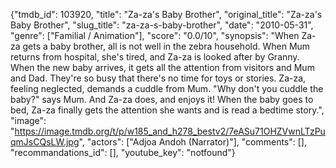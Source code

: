 {"tmdb_id": 103920, "title": "Za-za's Baby Brother", "original_title": "Za-za's Baby Brother", "slug_title": "za-za-s-baby-brother", "date": "2010-05-31", "genre": ["Familial / Animation"], "score": "0.0/10", "synopsis": "When Za-za gets a baby brother, all is not well in the zebra household. When Mum returns from hospital, she's tired, and Za-za is looked after by Granny. When the new baby arrives, it gets all the attention from visitors and Mum and Dad. They're so busy that there's no time for toys or stories. Za-za, feeling neglected, demands a cuddle from Mum. \"Why don't you cuddle the baby?\" says Mum. And Za-za does, and enjoys it! When the baby goes to bed, Za-za finally gets the attention she wants and is read a bedtime story.", "image": "https://image.tmdb.org/t/p/w185_and_h278_bestv2/7eASu71OHZVwnLTzPuqmJsCQsLW.jpg", "actors": ["Adjoa Andoh (Narrator)"], "comments": [], "recommandations_id": [], "youtube_key": "notfound"}